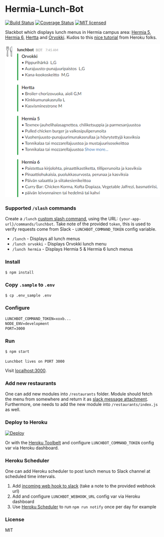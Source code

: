 # Hermia-Lunch-Bot

[![Build Status](https://travis-ci.org/jlampain/hermia-lunch-bot.svg?branch=master)](https://travis-ci.org/jlampain/hermia-lunch-bot)
[![Coverage Status](https://coveralls.io/repos/jlampain/hermia-lunch-bot/badge.svg?branch=master)](https://coveralls.io/r/jlampain/hermia-lunch-bot?branch=master) 
[![MIT licensed](https://img.shields.io/badge/license-MIT-blue.svg)](https://raw.githubusercontent.com/jlampain/hermia-lunch-bot/master/LICENSE)

Slackbot which displays lunch menus in Hermia campus area: [Hermia 5](http://www.sodexo.fi/hermia5), [Hermia 6](http://www.sodexo.fi/hermia6), [Hertta](http://www.linkosuo.fi/kahvilat/ravintola-hertta.html) and [Orvokki](http://www.linkosuo.fi/kahvilat/ravintola-orvokki.html). Kudos to this [nice tutorial](https://blog.heroku.com/archives/2016/3/9/how-to-deploy-your-slack-bots-to-heroku) from Heroku folks.

![Hermia-Lunch-Bot](https://raw.githubusercontent.com/jlampain/hermia-lunch-bot/master/sample/lunchbot.png "Hermia-Lunch-Bot")

### Supported `/slash` commands

Create a `/lunch` [custom slash command](https://api.slack.com/slash-commands), using the URL: `{your-app-url}/commands/lunchbot`. Take note of the provided `token`, this is used to verify requests come from Slack - `LUNCHBOT_COMMAND_TOKEN` config variable.

- `/lunch` - Displays all lunch menus
- `/lunch orvokki` - Displays Orvokki lunch menu
- `/lunch hermia` - Displays Hermia 5 & Hermia 6 lunch menus

### Install

```shell
$ npm install
```

### Copy `.sample` to `.env`

```shell
$ cp .env_sample .env
```

### Configure

```shell
LUNCHBOT_COMMAND_TOKEN=xoxb...
NODE_ENV=development
PORT=3000
```
### Run

```shell
$ npm start

Lunchbot lives on PORT 3000
```

Visit [localhost:3000](http://localhost:3000).

### Add new restaurants

One can add new modules into `/restaurants` folder. Module should fetch the menu from somewhere and return it as [slack message attachment](https://api.slack.com/docs/attachments). Furthermore, one needs to add the new module into `/restaurants/index.js` as well.

### Deploy to Heroku

[![Deploy](https://www.herokucdn.com/deploy/button.svg)](https://heroku.com/deploy)

Or with the [Heroku Toolbelt](https://toolbelt.heroku.com) and configure `LUNCHBOT_COMMAND_TOKEN` config var via Heroku dashboard.

### Heroku Scheduler

One can add Heroku scheduler to post lunch menus to Slack channel at scheduled time intervals. 

1. Add [incoming web hook to slack](https://my.slack.com/services/new/incoming-webhook/) (take a note to the provided webhook url)
2. Add and configure `LUNCHBOT_WEBHOOK_URL` config var via Heroku dashboard
3. Use [Heroku Scheduler](https://devcenter.heroku.com/articles/scheduler) to run `npm run notify` once per day for example

### License

MIT